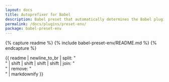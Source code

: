 ```yaml
---
layout: docs
title: Autoprefixer for Babel
description: Babel preset that automatically determines the Babel plugins you need based on your supported environments. Uses compat-table
permalink: /docs/plugins/preset-env/
package: babel-preset-env
---
```


{% capture readme %}
  {% include babel-preset-env/README.md %}
{% endcapture %}

{{ readme
    | newline_to_br
    | split: "<br />"
    | shift | shift | shift | shift
    | join: "<br />"
    | remove: "<br />"
    | markdownify
}}
